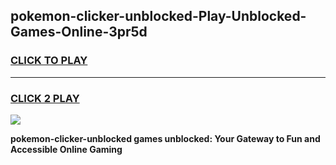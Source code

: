 
## pokemon-clicker-unblocked-Play-Unblocked-Games-Online-3pr5d
<h3>
<a href="https://premium76.site?title=pokemon-clicker-unblocked&ref=25A">CLICK TO PLAY</a></h3>
<hr>

<h3>
<a href="https://premium76.site?title=pokemon-clicker-unblocked&ref=25A">CLICK 2 PLAY</a>
  
</h3>

<a href="https://premium76.site?title=pokemon-clicker-unblocked&ref=25A"><img src="https://clearcache.store/games.png"></a>


**pokemon-clicker-unblocked games unblocked: Your Gateway to Fun and Accessible Online Gaming**
